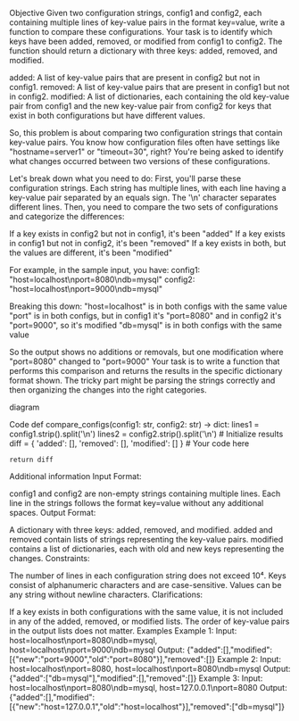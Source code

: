 Objective
Given two configuration strings, config1 and config2, each containing multiple lines of key-value pairs in the format key=value, write a function to compare these configurations.
Your task is to identify which keys have been added, removed, or modified from config1 to config2. The function should return a dictionary with three keys: added, removed, and modified.

added: A list of key-value pairs that are present in config2 but not in config1.
removed: A list of key-value pairs that are present in config1 but not in config2.
modified: A list of dictionaries, each containing the old key-value pair from config1 and the new key-value pair from config2 for keys that exist in both configurations but have different values.

So, this problem is about comparing two configuration strings that contain key-value pairs. You know how configuration files often have settings like "hostname=server1" or "timeout=30", right? 
You're being asked to identify what changes occurred between two versions of these configurations.


Let's break down what you need to do:
First, you'll parse these configuration strings. Each string has multiple lines, with each line having a key-value pair separated by an equals sign. The '\n' character separates different lines.
Then, you need to compare the two sets of configurations and categorize the differences:


If a key exists in config2 but not in config1, it's been "added"
If a key exists in config1 but not in config2, it's been "removed"
If a key exists in both, but the values are different, it's been "modified"


For example, in the sample input, you have:
config1: "host=localhost\nport=8080\ndb=mysql"
config2: "host=localhost\nport=9000\ndb=mysql"


Breaking this down:
"host=localhost" is in both configs with the same value
"port" is in both configs, but in config1 it's "port=8080" and in config2 it's "port=9000", so it's modified
"db=mysql" is in both configs with the same value


So the output shows no additions or removals, but one modification where "port=8080" changed to "port=9000"
Your task is to write a function that performs this comparison and returns the results in the specific dictionary format shown.
The tricky part might be parsing the strings correctly and then organizing the changes into the right categories.

diagram

Code
def compare_configs(config1: str, config2: str) -> dict:
    lines1 = config1.strip().split('\n')
    lines2 = config2.strip().split('\n')
    # Initialize results
    diff = {
        'added': [],
        'removed': [],
        'modified': []
    }
    # Your code here
    
    return diff
Additional information
Input Format:

config1 and config2 are non-empty strings containing multiple lines.
Each line in the strings follows the format key=value without any additional spaces.
Output Format:

A dictionary with three keys: added, removed, and modified.
added and removed contain lists of strings representing the key-value pairs.
modified contains a list of dictionaries, each with old and new keys representing the changes.
Constraints:

The number of lines in each configuration string does not exceed 10⁴.
Keys consist of alphanumeric characters and are case-sensitive.
Values can be any string without newline characters.
Clarifications:

If a key exists in both configurations with the same value, it is not included in any of the added, removed, or modified lists.
The order of key-value pairs in the output lists does not matter.
Examples
Example 1:
Input: host=localhost\nport=8080\ndb=mysql, host=localhost\nport=9000\ndb=mysql
Output: {"added":[],"modified":[{"new":"port=9000","old":"port=8080"}],"removed":[]}
Example 2:
Input: host=localhost\nport=8080, host=localhost\nport=8080\ndb=mysql
Output: {"added":["db=mysql"],"modified":[],"removed":[]}
Example 3:
Input: host=localhost\nport=8080\ndb=mysql, host=127.0.0.1\nport=8080
Output: {"added":[],"modified":[{"new":"host=127.0.0.1","old":"host=localhost"}],"removed":["db=mysql"]}
